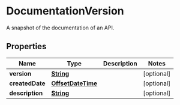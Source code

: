 

# DocumentationVersion

A snapshot of the documentation of an API.

## Properties

| Name | Type | Description | Notes |
|------------ | ------------- | ------------- | -------------|
|**version** | [**String**](String.md) |  |  [optional] |
|**createdDate** | [**OffsetDateTime**](OffsetDateTime.md) |  |  [optional] |
|**description** | [**String**](String.md) |  |  [optional] |



